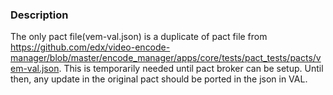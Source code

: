 ### Description

The only pact file(vem-val.json) is a duplicate of pact file from https://github.com/edx/video-encode-manager/blob/master/encode_manager/apps/core/tests/pact_tests/pacts/vem-val.json. This is temporarily needed until pact broker can be setup. Until then, any update in the original pact should be ported in the json in VAL. 